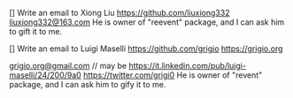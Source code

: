 












[] Write an email to Xiong Liu
  https://github.com/liuxiong332
  liuxiong332@163.com
  He is owner of "reevent" package, and I can ask him to gift it to me.

[] Write an email to Luigi Maselli
  https://github.com/grigio
  https://grigio.org

  grigio.org@gmail.com // may be
  https://it.linkedin.com/pub/luigi-maselli/24/200/9a0
  https://twitter.com/grigi0
  He is owner of "revent" package, and I can ask him to gify it to me.

